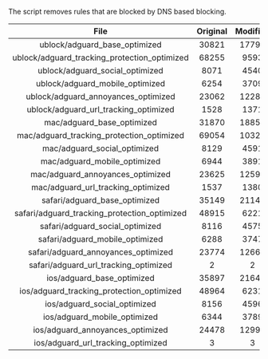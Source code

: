 The script removes rules that are blocked by DNS based blocking.


| File | Original | Modified |
|:----:|:-----:|:-----:|
| ublock/adguard_base_optimized | 30821 | 17792 |
| ublock/adguard_tracking_protection_optimized | 68255 | 9593 |
| ublock/adguard_social_optimized | 8071 | 4540 |
| ublock/adguard_mobile_optimized | 6254 | 3709 |
| ublock/adguard_annoyances_optimized | 23062 | 12282 |
| ublock/adguard_url_tracking_optimized | 1528 | 1371 |
| mac/adguard_base_optimized | 31870 | 18852 |
| mac/adguard_tracking_protection_optimized | 69054 | 10322 |
| mac/adguard_social_optimized | 8129 | 4591 |
| mac/adguard_mobile_optimized | 6944 | 3891 |
| mac/adguard_annoyances_optimized | 23625 | 12591 |
| mac/adguard_url_tracking_optimized | 1537 | 1380 |
| safari/adguard_base_optimized | 35149 | 21141 |
| safari/adguard_tracking_protection_optimized | 48915 | 6221 |
| safari/adguard_social_optimized | 8116 | 4575 |
| safari/adguard_mobile_optimized | 6288 | 3747 |
| safari/adguard_annoyances_optimized | 23774 | 12668 |
| safari/adguard_url_tracking_optimized | 2 | 2 |
| ios/adguard_base_optimized | 35897 | 21647 |
| ios/adguard_tracking_protection_optimized | 48964 | 6231 |
| ios/adguard_social_optimized | 8156 | 4596 |
| ios/adguard_mobile_optimized | 6344 | 3789 |
| ios/adguard_annoyances_optimized | 24478 | 12999 |
| ios/adguard_url_tracking_optimized | 3 | 3 |